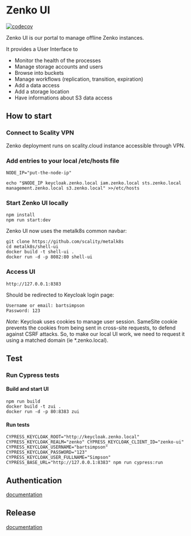 # Zenko UI

[![codecov](https://codecov.io/gh/scality/zenko-ui/branch/development/1.0/graph/badge.svg?token=BRX58ZF4VJ)](https://codecov.io/gh/scality/zenko-ui)

Zenko UI is our portal to manage offline Zenko instances.

It provides a User Interface to
- Monitor the health of the processes
- Manage storage accounts and users
- Browse into buckets
- Manage workflows (replication, transition, expiration)
- Add a data access
- Add a storage location
- Have informations about S3 data access

## How to start

### Connect to Scality VPN

Zenko deployment runs on scality.cloud instance accessible through VPN.

### Add entries to your local /etc/hosts file
```
NODE_IP="put-the-node-ip"

echo "$NODE_IP keycloak.zenko.local iam.zenko.local sts.zenko.local management.zenko.local s3.zenko.local" >>/etc/hosts
```

### Start Zenko UI locally
```
npm install
npm run start:dev
```

Zenko UI now uses the metalk8s common navbar:  
```
git clone https://github.com/scality/metalk8s
cd metalk8s/shell-ui
docker build -t shell-ui .
docker run -d -p 8082:80 shell-ui
```

### Access UI
```
http://127.0.0.1:8383
```
Should be redirected to Keycloak login page:
```
Username or email: bartsimpson
Password: 123
```

*Note*: Keycloak uses cookies to manage user session.
SameSite cookie prevents the cookies from being sent in cross-site requests, to defend against CSRF attacks.
So, to make our local UI work, we need to request it using a matched domain (ie *.zenko.local).


## Test

### Run Cypress tests

#### Build and start UI
```
npm run build
docker build -t zui .
docker run -d -p 80:8383 zui
```

#### Run tests
```
CYPRESS_KEYCLOAK_ROOT="http://keycloak.zenko.local" CYPRESS_KEYCLOAK_REALM="zenko" CYPRESS_KEYCLOAK_CLIENT_ID="zenko-ui" CYPRESS_KEYCLOAK_USERNAME="bartsimpson" CYPRESS_KEYCLOAK_PASSWORD="123" CYPRESS_KEYCLOAK_USER_FULLNAME="Simpson" CYPRESS_BASE_URL="http://127.0.0.1:8383" npm run cypress:run
```

## Authentication
[documentation](documentation/AUTHENTICATION.md)

## Release
[documentation](documentation/RELEASE.md)
